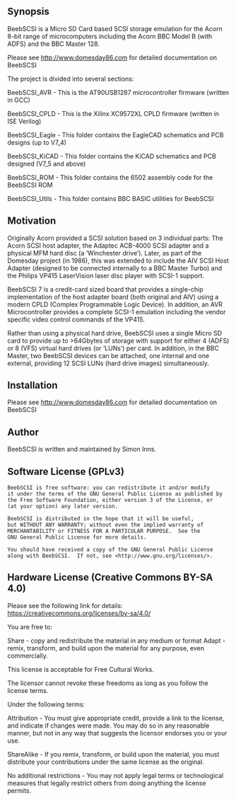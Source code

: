 ## Synopsis

BeebSCSI is a Micro SD Card based SCSI storage emulation for the Acorn 8-bit range of microcomputers including the Acorn BBC Model B (with ADFS) and the BBC Master 128.

Please see http://www.domesday86.com for detailed documentation on BeebSCSI

The project is divided into several sections:

BeebSCSI_AVR - This is the AT90USB1287 microcontroller firmware (written in GCC)

BeebSCSI_CPLD - This is the Xilinx XC9572XL CPLD firmware (written in ISE Verilog)

BeebSCSI_Eagle - This folder contains the EagleCAD schematics and PCB designs (up to V7_4)

BeebSCSI_KiCAD - This folder contains the KiCAD schematics and PCB designed (V7_5 and above)

BeebSCSI_ROM - This folder contains the 6502 assembly code for the BeebSCSI ROM

BeebSCSI_Utils - This folder contains BBC BASIC utilities for BeebSCSI


## Motivation

Originally Acorn provided a SCSI solution based on 3 individual parts: The Acorn SCSI host adapter, the Adaptec ACB-4000 SCSI adapter and a physical MFM hard disc (a ‘Winchester drive’). Later, as part of the Domesday project (in 1986), this was extended to include the AIV SCSI Host Adapter (designed to be connected internally to a BBC Master Turbo) and the Philips VP415 LaserVision laser disc player with SCSI-1 support.

BeebSCSI 7 is a credit-card sized board that provides a single-chip implementation of the host adapter board (both original and AIV) using a modern CPLD (Complex Programmable Logic Device). In addition, an AVR Microcontroller provides a complete SCSI-1 emulation including the vendor specific video control commands of the VP415.

Rather than using a physical hard drive, BeebSCSI uses a single Micro SD card to provide up to >64Gbytes of storage with support for either 4 (ADFS) or 8 (VFS) virtual hard drives (or ‘LUNs’) per card. In addition, in the BBC Master, two BeebSCSI devices can be attached, one internal and one external, providing 12 SCSI LUNs (hard drive images) simultaneously.

## Installation

Please see http://www.domesday86.com for detailed documentation on BeebSCSI

## Author

BeebSCSI is written and maintained by Simon Inns.

## Software License (GPLv3)

    BeebSCSI is free software: you can redistribute it and/or modify
    it under the terms of the GNU General Public License as published by
    the Free Software Foundation, either version 3 of the License, or
    (at your option) any later version.

    BeebSCSI is distributed in the hope that it will be useful,
    but WITHOUT ANY WARRANTY; without even the implied warranty of
    MERCHANTABILITY or FITNESS FOR A PARTICULAR PURPOSE.  See the
    GNU General Public License for more details.

    You should have received a copy of the GNU General Public License
    along with BeebSCSI.  If not, see <http://www.gnu.org/licenses/>.
    
## Hardware License (Creative Commons BY-SA 4.0)

Please see the following link for details: https://creativecommons.org/licenses/by-sa/4.0/

You are free to:

Share - copy and redistribute the material in any medium or format
Adapt - remix, transform, and build upon the material
for any purpose, even commercially.

This license is acceptable for Free Cultural Works.

The licensor cannot revoke these freedoms as long as you follow the license terms.

Under the following terms:

Attribution - You must give appropriate credit, provide a link to the license, and indicate if changes were made. You may do so in any reasonable manner, but not in any way that suggests the licensor endorses you or your use.

ShareAlike - If you remix, transform, or build upon the material, you must distribute your contributions under the same license as the original.

No additional restrictions - You may not apply legal terms or technological measures that legally restrict others from doing anything the license permits.
